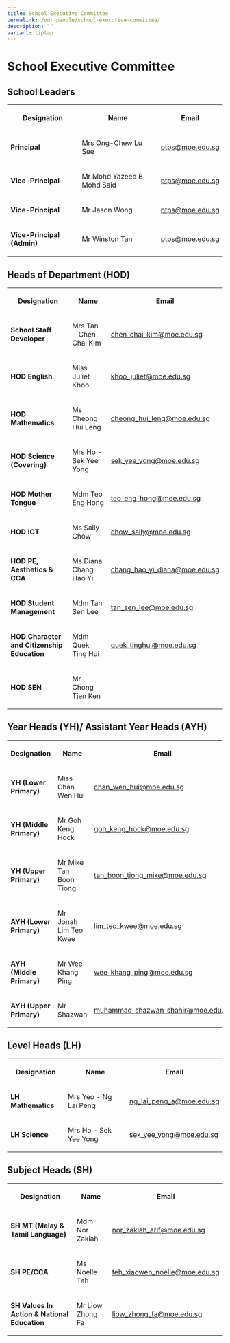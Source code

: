 ```yaml
---
title: School Executive Committee
permalink: /our-people/school-executive-committee/
description: ""
variant: tiptap
---
```

<h1>School Executive Committee</h1><h2>School Leaders</h2><table><tbody><tr><th rowspan="1" colspan="1"><p>Designation</p></th><th rowspan="1" colspan="1"><p>Name</p></th><th rowspan="1" colspan="1"><p>Email</p></th></tr><tr><td rowspan="1" colspan="1"><p><strong>Principal</strong></p></td><td rowspan="1" colspan="1"><p>Mrs Ong-Chew Lu See</p></td><td rowspan="1" colspan="1"><p><a href="mailto:ptps@moe.edu.sg" rel="noopener noreferrer nofollow" target="_blank">ptps@moe.edu.sg</a></p></td></tr><tr><td rowspan="1" colspan="1"><p><strong>Vice-Principal</strong></p></td><td rowspan="1" colspan="1"><p>Mr Mohd Yazeed B Mohd Said</p></td><td rowspan="1" colspan="1"><p><a href="mailto:ptps@moe.edu.sg" rel="noopener noreferrer nofollow" target="_blank">ptps@moe.edu.sg</a></p></td></tr><tr><td rowspan="1" colspan="1"><p><strong>Vice-Principal </strong></p></td><td rowspan="1" colspan="1"><p>Mr Jason Wong</p></td><td rowspan="1" colspan="1"><p><a href="mailto:ptps@moe.edu.sg" rel="noopener noreferrer nofollow" target="_blank">ptps@moe.edu.sg</a></p></td></tr><tr><td rowspan="1" colspan="1"><p><strong>Vice-Principal (Admin)</strong></p></td><td rowspan="1" colspan="1"><p>Mr Winston Tan</p></td><td rowspan="1" colspan="1"><p><a href="mailto:ptps@moe.edu.sg" rel="noopener noreferrer nofollow" target="_blank">ptps@moe.edu.sg</a></p></td></tr></tbody></table><h2>Heads of Department (HOD)</h2><table><tbody><tr><th rowspan="1" colspan="1"><p>Designation</p></th><th rowspan="1" colspan="1"><p>Name</p></th><th rowspan="1" colspan="1"><p>Email</p></th></tr><tr><td rowspan="1" colspan="1"><p><strong>School Staff Developer</strong></p></td><td rowspan="1" colspan="1"><p>Mrs Tan - Chen Chai Kim</p></td><td rowspan="1" colspan="1"><p><a href="mailto:chen_chai_kim@moe.edu.sg" rel="noopener noreferrer nofollow" target="_blank">chen_chai_kim@moe.edu.sg</a></p></td></tr><tr><td rowspan="1" colspan="1"><p><strong>HOD English</strong></p></td><td rowspan="1" colspan="1"><p>Miss Juliet Khoo</p></td><td rowspan="1" colspan="1"><p><a href="mailto:khoo_juliet@moe.edu.sg" rel="noopener noreferrer nofollow" target="_blank">khoo_juliet@moe.edu.sg</a></p></td></tr><tr><td rowspan="1" colspan="1"><p><strong>HOD Mathematics</strong></p></td><td rowspan="1" colspan="1"><p>Ms Cheong Hui Leng</p></td><td rowspan="1" colspan="1"><p><a href="mailto:cheong_hui_leng@moe.edu.sg" rel="noopener noreferrer nofollow" target="_blank">cheong_hui_leng@moe.edu.sg</a></p></td></tr><tr><td rowspan="1" colspan="1"><p><strong>HOD Science (Covering)</strong></p></td><td rowspan="1" colspan="1"><p>Mrs Ho - Sek Yee Yong</p></td><td rowspan="1" colspan="1"><p><a href="mailto:sek_yee_yong@moe.edu.sg" rel="noopener noreferrer nofollow" target="_blank">sek_yee_yong@moe.edu.sg</a></p></td></tr><tr><td rowspan="1" colspan="1"><p><strong>HOD Mother Tongue</strong></p></td><td rowspan="1" colspan="1"><p>Mdm Teo Eng Hong</p></td><td rowspan="1" colspan="1"><p><a href="mailto:teo_eng_hong@moe.edu.sg" rel="noopener noreferrer nofollow" target="_blank">teo_eng_hong@moe.edu.sg</a></p></td></tr><tr><td rowspan="1" colspan="1"><p><strong>HOD ICT</strong></p></td><td rowspan="1" colspan="1"><p>Ms Sally Chow</p></td><td rowspan="1" colspan="1"><p><a href="mailto:chow_sally@moe.edu.sg" rel="noopener noreferrer nofollow" target="_blank">chow_sally@moe.edu.sg</a></p></td></tr><tr><td rowspan="1" colspan="1"><p><strong>HOD PE, Aesthetics &amp; CCA</strong></p></td><td rowspan="1" colspan="1"><p>Ms Diana Chang Hao Yi</p></td><td rowspan="1" colspan="1"><p><a href="mailto:chang_hao_yi_diana@moe.edu.sg" rel="noopener noreferrer nofollow" target="_blank">chang_hao_yi_diana@moe.edu.sg</a></p></td></tr><tr><td rowspan="1" colspan="1"><p><strong>HOD Student Management</strong></p></td><td rowspan="1" colspan="1"><p>Mdm Tan Sen Lee</p></td><td rowspan="1" colspan="1"><p><a href="mailto:tan_sen_lee@moe.edu.sg" rel="noopener noreferrer nofollow" target="_blank">tan_sen_lee@moe.edu.sg</a></p></td></tr><tr><td rowspan="1" colspan="1"><p><strong>HOD Character and Citizenship Education</strong></p></td><td rowspan="1" colspan="1"><p>Mdm Quek Ting Hui</p></td><td rowspan="1" colspan="1"><p><a href="mailto:quek_tinghui@moe.edu.sg" rel="noopener noreferrer nofollow" target="_blank">quek_tinghui@moe.edu.sg</a></p></td></tr><tr><td rowspan="1" colspan="1"><p><strong>HOD SEN</strong></p></td><td rowspan="1" colspan="1"><p>Mr Chong Tjen Ken</p></td><td rowspan="1" colspan="1"><p></p></td></tr></tbody></table><h2>Year Heads (YH)/ Assistant Year Heads (AYH)</h2><table><tbody><tr><th rowspan="1" colspan="1"><p>Designation</p></th><th rowspan="1" colspan="1"><p>Name</p></th><th rowspan="1" colspan="1"><p>Email</p></th></tr><tr><td rowspan="1" colspan="1"><p><strong>YH (Lower Primary)</strong></p></td><td rowspan="1" colspan="1"><p>Miss Chan Wen Hui</p></td><td rowspan="1" colspan="1"><p><a href="mailto:chan_wen_hui@moe.edu.sg" rel="noopener noreferrer nofollow" target="_blank">chan_wen_hui@moe.edu.sg</a></p></td></tr><tr><td rowspan="1" colspan="1"><p><strong>YH (Middle Primary)</strong></p></td><td rowspan="1" colspan="1"><p>Mr Goh Keng Hock</p></td><td rowspan="1" colspan="1"><p><a href="mailto:goh_keng_hock@moe.edu.sg" rel="noopener noreferrer nofollow" target="_blank">goh_keng_hock@moe.edu.sg</a></p></td></tr><tr><td rowspan="1" colspan="1"><p><strong>YH (Upper Primary)</strong></p></td><td rowspan="1" colspan="1"><p>Mr Mike Tan Boon Tiong</p></td><td rowspan="1" colspan="1"><p><a href="mailto:tan_boon_tiong_mike@moe.edu.sg" rel="noopener noreferrer nofollow" target="_blank">tan_boon_tiong_mike@moe.edu.sg</a></p></td></tr><tr><td rowspan="1" colspan="1"><p><strong>AYH (Lower Primary)</strong></p></td><td rowspan="1" colspan="1"><p>Mr Jonah Lim Teo Kwee</p></td><td rowspan="1" colspan="1"><p><a href="mailto:lim_teo_kwee@moe.edu.sg" rel="noopener noreferrer nofollow" target="_blank">lim_teo_kwee@moe.edu.sg</a></p></td></tr><tr><td rowspan="1" colspan="1"><p><strong>AYH (Middle Primary)</strong></p></td><td rowspan="1" colspan="1"><p>Mr Wee Khang Ping</p></td><td rowspan="1" colspan="1"><p><a href="mailto:wee_khang_ping@moe.edu.sg" rel="noopener noreferrer nofollow" target="_blank">wee_khang_ping@moe.edu.sg</a></p></td></tr><tr><td rowspan="1" colspan="1"><p><strong>AYH (Upper Primary)</strong></p></td><td rowspan="1" colspan="1"><p>Mr Shazwan</p></td><td rowspan="1" colspan="1"><p><a href="mailto:muhammad_shazwan_shahir@moe.edu.sg" rel="noopener noreferrer nofollow" target="_blank">muhammad_shazwan_shahir@moe.edu.sg</a> </p></td></tr></tbody></table><h2>Level Heads (LH)</h2><table><tbody><tr><th rowspan="1" colspan="1"><p>Designation</p></th><th rowspan="1" colspan="1"><p>Name</p></th><th rowspan="1" colspan="1"><p>Email</p></th></tr><tr><td rowspan="1" colspan="1"><p><strong>LH Mathematics</strong></p></td><td rowspan="1" colspan="1"><p>Mrs Yeo - Ng Lai Peng</p></td><td rowspan="1" colspan="1"><p><a href="mailto:ng_lai_peng_a@moe.edu.sg" rel="noopener noreferrer nofollow" target="_blank">ng_lai_peng_a@moe.edu.sg</a></p></td></tr><tr><td rowspan="1" colspan="1"><p><strong>LH Science</strong></p></td><td rowspan="1" colspan="1"><p>Mrs Ho - Sek Yee Yong</p></td><td rowspan="1" colspan="1"><p><a href="mailto:sek_yee_yong@moe.edu.sg" rel="noopener noreferrer nofollow" target="_blank">sek_yee_yong@moe.edu.sg</a></p></td></tr></tbody></table><h2>Subject Heads (SH)</h2><table><tbody><tr><th rowspan="1" colspan="1"><p>Designation</p></th><th rowspan="1" colspan="1"><p>Name</p></th><th rowspan="1" colspan="1"><p>Email</p></th></tr><tr><td rowspan="1" colspan="1"><p><strong>SH MT (Malay &amp; Tamil Language)</strong></p></td><td rowspan="1" colspan="1"><p>Mdm Nor Zakiah</p></td><td rowspan="1" colspan="1"><p><a href="mailto:nor_zakiah_arif@moe.edu.sg" rel="noopener noreferrer nofollow" target="_blank">nor_zakiah_arif@moe.edu.sg</a></p></td></tr><tr><td rowspan="1" colspan="1"><p><strong>SH PE/CCA</strong></p></td><td rowspan="1" colspan="1"><p>Ms Noelle Teh</p></td><td rowspan="1" colspan="1"><p><a href="mailto:teh_xiaowen_noelle@moe.edu.sg" rel="noopener noreferrer nofollow" target="_blank">teh_xiaowen_noelle@moe.edu.sg</a></p></td></tr><tr><td rowspan="1" colspan="1"><p><strong>SH Values In Action &amp; National Education</strong></p></td><td rowspan="1" colspan="1"><p>Mr Liow Zhong Fa</p></td><td rowspan="1" colspan="1"><p><a href="mailto:liow_zhong_fa@moe.edu.sg" rel="noopener noreferrer nofollow" target="_blank">liow_zhong_fa@moe.edu.sg</a></p></td></tr></tbody></table><p></p>